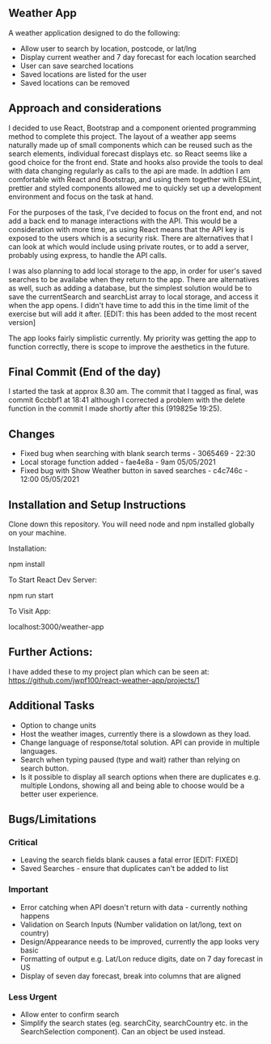 ## Weather App

A weather application designed to do the following:

- Allow user to search by location, postcode, or lat/lng
- Display current weather and 7 day forecast for each location searched
- User can save searched locations
- Saved locations are listed for the user
- Saved locations can be removed

## Approach and considerations

I decided to use React, Bootstrap and a component oriented programming method to complete this project. The layout of a weather app seems naturally made up of small components which can be reused such as the search elements, individual forecast displays etc. so React seems like a good choice for the front end. State and hooks also provide the tools to deal with data changing regularly as calls to the api are made. In addtion I am comfortable with React and Bootstrap, and using them together with ESLint, prettier and styled components allowed me to quickly set up a development environment and focus on the task at hand.

For the purposes of the task, I've decided to focus on the front end, and not add a back end to manage interactions with the API. This would be a consideration with more time, as using React means that the API key is exposed to the users which is a security risk. There are alternatives that I can look at which would include using private routes, or to add a server, probably using express, to handle the API calls.

I was also planning to add local storage to the app, in order for user's saved searches to be availabe when they return to the app. There are alternatives as well, such as adding a database, but the simplest solution would be to save the currentSearch and searchList array to local storage, and access it when the app opens. I didn't have time to add this in the time limit of the exercise but will add it after. [EDIT: this has been added to the most recent version]

The app looks fairly simplistic currently. My priority was getting the app to function correctly, there is scope to improve the aesthetics in the future.

## Final Commit (End of the day)

I started the task at approx 8.30 am. The commit that I tagged as final, was commit 6ccbbf1 at 18:41 although I corrected a problem with the delete function in the commit I made shortly after this (919825e 19:25).

## Changes

- Fixed bug when searching with blank search terms - 3065469 - 22:30
- Local storage function added - fae4e8a - 9am 05/05/2021
- Fixed bug with Show Weather button in saved searches - c4c746c - 12:00 05/05/2021

## Installation and Setup Instructions

Clone down this repository. You will need node and npm installed globally on your machine.

Installation:

npm install

To Start React Dev Server:

npm run start

To Visit App:

localhost:3000/weather-app

## Further Actions:

I have added these to my project plan which can be seen at: https://github.com/jwpf100/react-weather-app/projects/1

## Additional Tasks

- Option to change units
- Host the weather images, currently there is a slowdown as they load.
- Change language of response/total solution. API can provide in multiple languages.
- Search when typing paused (type and wait) rather than relying on search button.
- Is it possible to display all search options when there are duplicates e.g. multiple Londons, showing all and being able to choose would be a better user experience.

## Bugs/Limitations

### Critical

- Leaving the search fields blank causes a fatal error [EDIT: FIXED]
- Saved Searches - ensure that duplicates can't be added to list

### Important

- Error catching when API doesn't return with data - currently nothing happens
- Validation on Search Inputs (Number validation on lat/long, text on country)
- Design/Appearance needs to be improved, currently the app looks very basic
- Formatting of output e.g. Lat/Lon reduce digits, date on 7 day forecast in US
- Display of seven day forecast, break into columns that are aligned

### Less Urgent

- Allow enter to confirm search
- Simplify the search states (eg. searchCity, searchCountry etc. in the SearchSelection component). Can an object be used instead.
